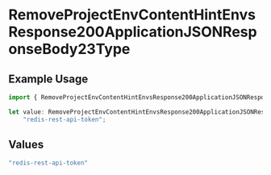 # RemoveProjectEnvContentHintEnvsResponse200ApplicationJSONResponseBody23Type

## Example Usage

```typescript
import { RemoveProjectEnvContentHintEnvsResponse200ApplicationJSONResponseBody23Type } from "@vercel/sdk/models/operations";

let value: RemoveProjectEnvContentHintEnvsResponse200ApplicationJSONResponseBody23Type =
    "redis-rest-api-token";
```

## Values

```typescript
"redis-rest-api-token"
```